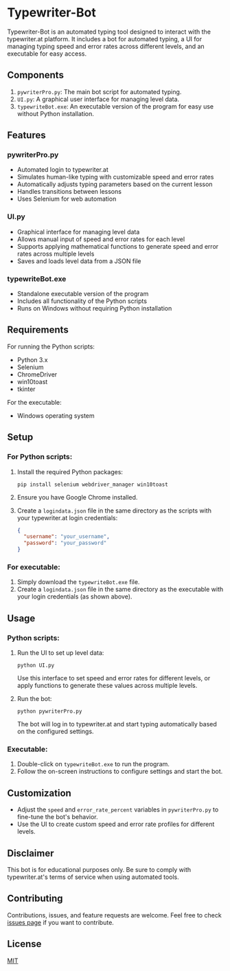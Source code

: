 # Typewriter-Bot

Typewriter-Bot is an automated typing tool designed to interact with the typewriter.at platform. It includes a bot for automated typing, a UI for managing typing speed and error rates across different levels, and an executable for easy access.

## Components

1. `pywriterPro.py`: The main bot script for automated typing.
2. `UI.py`: A graphical user interface for managing level data.
3. `typewriteBot.exe`: An executable version of the program for easy use without Python installation.

## Features

### pywriterPro.py

- Automated login to typewriter.at
- Simulates human-like typing with customizable speed and error rates
- Automatically adjusts typing parameters based on the current lesson
- Handles transitions between lessons
- Uses Selenium for web automation

### UI.py

- Graphical interface for managing level data
- Allows manual input of speed and error rates for each level
- Supports applying mathematical functions to generate speed and error rates across multiple levels
- Saves and loads level data from a JSON file

### typewriteBot.exe

- Standalone executable version of the program
- Includes all functionality of the Python scripts
- Runs on Windows without requiring Python installation

## Requirements

For running the Python scripts:
- Python 3.x
- Selenium
- ChromeDriver
- win10toast
- tkinter

For the executable:
- Windows operating system

## Setup

### For Python scripts:

1. Install the required Python packages:
   ```
   pip install selenium webdriver_manager win10toast
   ```

2. Ensure you have Google Chrome installed.

3. Create a `logindata.json` file in the same directory as the scripts with your typewriter.at login credentials:
   ```json
   {
     "username": "your_username",
     "password": "your_password"
   }
   ```

### For executable:

1. Simply download the `typewriteBot.exe` file.
2. Create a `logindata.json` file in the same directory as the executable with your login credentials (as shown above).

## Usage

### Python scripts:

1. Run the UI to set up level data:
   ```
   python UI.py
   ```
   Use this interface to set speed and error rates for different levels, or apply functions to generate these values across multiple levels.

2. Run the bot:
   ```
   python pywriterPro.py
   ```
   The bot will log in to typewriter.at and start typing automatically based on the configured settings.

### Executable:

1. Double-click on `typewriteBot.exe` to run the program.
2. Follow the on-screen instructions to configure settings and start the bot.

## Customization

- Adjust the `speed` and `error_rate_percent` variables in `pywriterPro.py` to fine-tune the bot's behavior.
- Use the UI to create custom speed and error rate profiles for different levels.

## Disclaimer

This bot is for educational purposes only. Be sure to comply with typewriter.at's terms of service when using automated tools.

## Contributing

Contributions, issues, and feature requests are welcome. Feel free to check [issues page](https://github.com/yourusername/typewriteBot/issues) if you want to contribute.

## License

[MIT](https://choosealicense.com/licenses/mit/)
